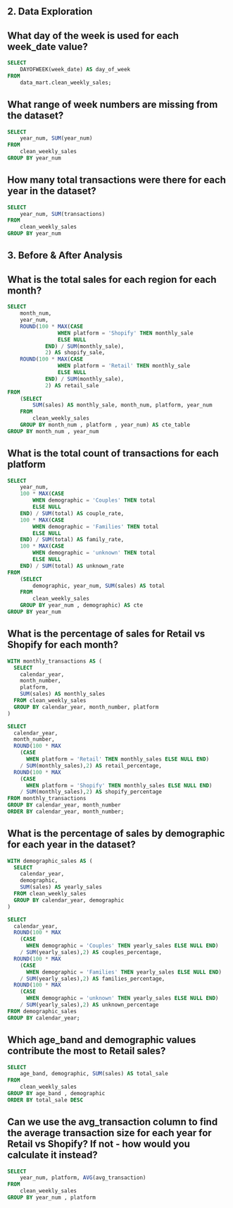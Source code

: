## 2. Data Exploration
## What day of the week is used for each week_date value?
```sql
SELECT 
    DAYOFWEEK(week_date) AS day_of_week
FROM
    data_mart.clean_weekly_sales;
```
## What range of week numbers are missing from the dataset?
```sql
SELECT 
    year_num, SUM(year_num)
FROM
    clean_weekly_sales
GROUP BY year_num
```
## How many total transactions were there for each year in the dataset?
```sql
SELECT 
    year_num, SUM(transactions)
FROM
    clean_weekly_sales
GROUP BY year_num
```
## 3. Before & After Analysis
## What is the total sales for each region for each month?
```sql
SELECT 
    month_num,
    year_num,
    ROUND(100 * MAX(CASE
                WHEN platform = 'Shopify' THEN monthly_sale
                ELSE NULL
            END) / SUM(monthly_sale),
            2) AS shopify_sale,
    ROUND(100 * MAX(CASE
                WHEN platform = 'Retail' THEN monthly_sale
                ELSE NULL
            END) / SUM(monthly_sale),
            2) AS retail_sale
FROM
    (SELECT 
        SUM(sales) AS monthly_sale, month_num, platform, year_num
    FROM
        clean_weekly_sales
    GROUP BY month_num , platform , year_num) AS cte_table
GROUP BY month_num , year_num
```
## What is the total count of transactions for each platform
```sql
SELECT 
    year_num,
    100 * MAX(CASE
        WHEN demographic = 'Couples' THEN total
        ELSE NULL
    END) / SUM(total) AS couple_rate,
    100 * MAX(CASE
        WHEN demographic = 'Families' THEN total
        ELSE NULL
    END) / SUM(total) AS family_rate,
    100 * MAX(CASE
        WHEN demographic = 'unknown' THEN total
        ELSE NULL
    END) / SUM(total) AS unknown_rate
FROM
    (SELECT 
        demographic, year_num, SUM(sales) AS total
    FROM
        clean_weekly_sales
    GROUP BY year_num , demographic) AS cte
GROUP BY year_num
```
## What is the percentage of sales for Retail vs Shopify for each month?
```sql
WITH monthly_transactions AS (
  SELECT 
    calendar_year, 
    month_number, 
    platform, 
    SUM(sales) AS monthly_sales
  FROM clean_weekly_sales
  GROUP BY calendar_year, month_number, platform
)

SELECT 
  calendar_year, 
  month_number, 
  ROUND(100 * MAX 
    (CASE 
      WHEN platform = 'Retail' THEN monthly_sales ELSE NULL END) 
    / SUM(monthly_sales),2) AS retail_percentage,
  ROUND(100 * MAX 
    (CASE 
      WHEN platform = 'Shopify' THEN monthly_sales ELSE NULL END)
    / SUM(monthly_sales),2) AS shopify_percentage
FROM monthly_transactions
GROUP BY calendar_year, month_number
ORDER BY calendar_year, month_number;
```
## What is the percentage of sales by demographic for each year in the dataset?
```sql
WITH demographic_sales AS (
  SELECT 
    calendar_year, 
    demographic, 
    SUM(sales) AS yearly_sales
  FROM clean_weekly_sales
  GROUP BY calendar_year, demographic
)

SELECT 
  calendar_year, 
  ROUND(100 * MAX 
    (CASE 
      WHEN demographic = 'Couples' THEN yearly_sales ELSE NULL END)
    / SUM(yearly_sales),2) AS couples_percentage,
  ROUND(100 * MAX 
    (CASE 
      WHEN demographic = 'Families' THEN yearly_sales ELSE NULL END)
    / SUM(yearly_sales),2) AS families_percentage,
  ROUND(100 * MAX 
    (CASE 
      WHEN demographic = 'unknown' THEN yearly_sales ELSE NULL END)
    / SUM(yearly_sales),2) AS unknown_percentage
FROM demographic_sales
GROUP BY calendar_year;
```
## Which age_band and demographic values contribute the most to Retail sales?
```sql
SELECT 
    age_band, demographic, SUM(sales) AS total_sale
FROM
    clean_weekly_sales
GROUP BY age_band , demographic
ORDER BY total_sale DESC
```
## Can we use the avg_transaction column to find the average transaction size for each year for Retail vs Shopify? If not - how would you calculate it instead?
```sql
SELECT 
    year_num, platform, AVG(avg_transaction)
FROM
    clean_weekly_sales
GROUP BY year_num , platform
```
